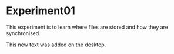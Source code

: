 # Experiment01

This experiment is to learn where files are stored and how they are synchronised.

This new text was added on the desktop.